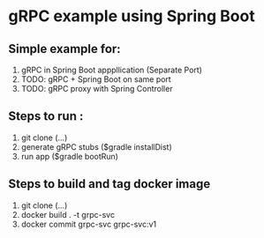 # gRPC example using Spring Boot

## Simple example for:
1. gRPC in Spring Boot apppllication (Separate Port)
2. TODO: gRPC + Spring Boot on same port
3. TODO: gRPC proxy with Spring Controller
 
## Steps to run :
1. git clone (...)
2. generate gRPC stubs ($gradle installDist)
3. run app ($gradle bootRun)

## Steps to build and tag docker image
1. git clone (...)
2. docker build . -t grpc-svc
3. docker commit grpc-svc grpc-svc:v1

